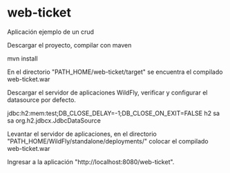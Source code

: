 # web-ticket
Aplicación ejemplo de un crud

Descargar el proyecto, compilar con maven

<web-ticket> mvn install

En el directorio "PATH_HOME/web-ticket/target" se encuentra el compilado web-ticket.war

Descargar el servidor de aplicaciones WildFly, verificar y configurar el datasource por defecto.
  
  <datasources>
    <datasource jndi-name="java:jboss/datasources/ExampleDS" pool-name="ExampleDS" enabled="true" use-java-context="true" statistics-     enabled="${wildfly.datasources.statistics-enabled:${wildfly.statistics-enabled:false}}">
      <connection-url>jdbc:h2:mem:test;DB_CLOSE_DELAY=-1;DB_CLOSE_ON_EXIT=FALSE</connection-url>
      <driver>h2</driver>
                    <security>
                        <user-name>sa</user-name>
                        <password>sa</password>
                    </security>
                </datasource>
                <drivers>
                    <driver name="h2" module="com.h2database.h2">
                        <xa-datasource-class>org.h2.jdbcx.JdbcDataSource</xa-datasource-class>
                    </driver>
                </drivers>
            </datasources>
  
  Levantar el servidor de aplicaciones, en el directorio "PATH_HOME/WildFly/standalone/deployments/" colocar el compilado web-ticket.war
  
  Ingresar a la aplicación "http://localhost:8080/web-ticket".
